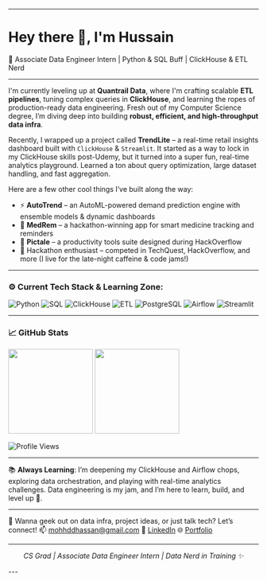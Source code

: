 

---

<h1 align="left">Hey there 👋, I'm Hussain</h1>  
<p align="left">🚀 Associate Data Engineer Intern | Python & SQL Buff | ClickHouse & ETL Nerd</p>

---

I'm currently leveling up at **Quantrail Data**, where I'm crafting scalable **ETL pipelines**, tuning complex queries in **ClickHouse**, and learning the ropes of production-ready data engineering. Fresh out of my Computer Science degree, I’m diving deep into building **robust, efficient, and high-throughput data infra**.

Recently, I wrapped up a project called **TrendLite** – a real-time retail insights dashboard built with `ClickHouse` & `Streamlit`. It started as a way to lock in my ClickHouse skills post-Udemy, but it turned into a super fun, real-time analytics playground. Learned a ton about query optimization, large dataset handling, and fast aggregation.

Here are a few other cool things I’ve built along the way:

* ⚡ **AutoTrend** – an AutoML-powered demand prediction engine with ensemble models & dynamic dashboards
* 💊 **MedRem** – a hackathon-winning app for smart medicine tracking and reminders
* 🧠 **Pictale** – a productivity tools suite designed during HackOverflow
* 🏁 Hackathon enthusiast – competed in TechQuest, HackOverflow, and more (I live for the late-night caffeine & code jams!)

---

### ⚙️ Current Tech Stack & Learning Zone:

![Python](https://img.shields.io/badge/-Python-3776AB?style=for-the-badge\&logo=python\&logoColor=white)
![SQL](https://img.shields.io/badge/-SQL-4479A1?style=for-the-badge\&logo=sqlite\&logoColor=white)
![ClickHouse](https://img.shields.io/badge/-ClickHouse-FFDD00?style=for-the-badge\&logo=clickhouse\&logoColor=black)
![ETL](https://img.shields.io/badge/-ETL-FF6F00?style=for-the-badge)
![PostgreSQL](https://img.shields.io/badge/-PostgreSQL-336791?style=for-the-badge\&logo=postgresql\&logoColor=white)
![Airflow](https://img.shields.io/badge/-Airflow-017CEE?style=for-the-badge\&logo=apache-airflow\&logoColor=white)
![Streamlit](https://img.shields.io/badge/-Streamlit-FF4B4B?style=for-the-badge\&logo=streamlit\&logoColor=white)

---

### 📈 GitHub Stats

<p align="left">
  <img src="https://github-readme-stats.vercel.app/api?username=mohhddhassan&show_icons=true&theme=radical&hide=prs" height="170" />
  <img src="https://github-readme-stats.vercel.app/api/top-langs/?username=mohhddhassan&layout=compact&theme=radical" height="170" />
</p>

![Profile Views](https://komarev.com/ghpvc/?username=mohhddhassan)

---

📚 **Always Learning**: I’m deepening my ClickHouse and Airflow chops, exploring data orchestration, and playing with real-time analytics challenges. Data engineering is my jam, and I’m here to learn, build, and level up 🚀.

---

💬 Wanna geek out on data infra, project ideas, or just talk tech? Let’s connect!
📫 [mohhddhassan@gmail.com](mailto:mohhddhassan@gmail.com)
🔗 [LinkedIn](https://www.linkedin.com/in/hussainmohhdd)
🌐 [Portfolio](https://my-portfolio-git-main-mohamed-hussain-ss-projects.vercel.app/)

---

<p align="center"><em>CS Grad | Associate Data Engineer Intern | Data Nerd in Training ✨</em></p>
---
